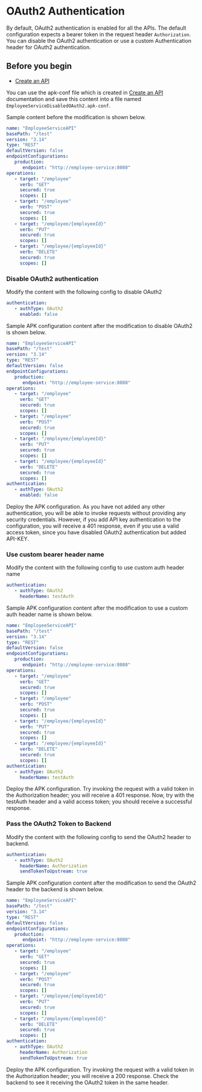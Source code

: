 # OAuth2 Authentication

By default, OAuth2 authentication is enabled for all the APIs. The default configuration expects a bearer token in the request header `Authorization`. You can disable the OAuth2 authentication or use a custom Authentication header for OAuth2 authentication. 

## Before you begin

- [Create an API](../../../../get-started/quick-start-guide.md)

You can use the apk-conf file which is created in [Create an API](../../../../get-started/quick-start-guide.md) documentation and save this content into a file named `EmployeeServiceDisabledOAuth2.apk-conf`.

Sample content before the modification is shown below.

   ```yaml
   name: "EmployeeServiceAPI"
   basePath: "/test"
   version: "3.14"
   type: "REST"
   defaultVersion: false
   endpointConfigurations:
      production:
         endpoint: "http://employee-service:8080"
   operations:
      - target: "/employee"
        verb: "GET"
        secured: true
        scopes: []
      - target: "/employee"
        verb: "POST"
        secured: true
        scopes: []
      - target: "/employee/{employeeId}"
        verb: "PUT"
        secured: true
        scopes: []
      - target: "/employee/{employeeId}"
        verb: "DELETE"
        secured: true
        scopes: []
   ```

### Disable OAuth2 authentication

Modify the content with the following config to disable OAuth2
  
   ```yaml
   authentication: 
      - authType: OAuth2
        enabled: false
   ```

Sample APK configuration content after the modification to disable OAuth2 is shown below.


   ```yaml
   name: "EmployeeServiceAPI"
   basePath: "/test"
   version: "3.14"
   type: "REST"
   defaultVersion: false
   endpointConfigurations:
      production:
         endpoint: "http://employee-service:8080"
   operations:
      - target: "/employee"
        verb: "GET"
        secured: true
        scopes: []
      - target: "/employee"
        verb: "POST"
        secured: true
        scopes: []
      - target: "/employee/{employeeId}"
        verb: "PUT"
        secured: true
        scopes: []
      - target: "/employee/{employeeId}"
        verb: "DELETE"
        secured: true
        scopes: []
   authentication: 
      - authType: OAuth2
        enabled: false
   ```
  
  Deploy the APK configuration. As you have not added any other authentication, you will be able to invoke requests without providing any security credentials. However, if you add API key authentication to the configuration, you will receive a 401 response, even if you use a valid access token, since you have disabled OAuth2 authentication but added API-KEY.


### Use custom bearer header name


Modify the content with the following config to use custom auth header name
  
   ```yaml
   authentication: 
      - authType: OAuth2
        headerName: testAuth
   ```

Sample APK configuration content after the modification to use a custom auth header name is shown below.

   ```yaml
   name: "EmployeeServiceAPI"
   basePath: "/test"
   version: "3.14"
   type: "REST"
   defaultVersion: false
   endpointConfigurations:
      production:
         endpoint: "http://employee-service:8080"
   operations:
      - target: "/employee"
        verb: "GET"
        secured: true
        scopes: []
      - target: "/employee"
        verb: "POST"
        secured: true
        scopes: []
      - target: "/employee/{employeeId}"
        verb: "PUT"
        secured: true
        scopes: []
      - target: "/employee/{employeeId}"
        verb: "DELETE"
        secured: true
        scopes: []
   authentication: 
      - authType: OAuth2
        headerName: testAuth
   ```
  
  Deploy the APK configuration. Try invoking the request with a valid token in the Authorization header; you will receive a 401 response. Now, try with the testAuth header and a valid access token; you should receive a successful response.

### Pass the OAuth2 Token to Backend


Modify the content with the following config to send the OAuth2 header to backend.
  
   ```yaml
   authentication: 
      - authType: OAuth2
        headerName: Authorization
        sendTokenToUpstream: true
   ```

Sample APK configuration content after the modification to send the OAuth2 header to the backend is shown below.

   ```yaml
   name: "EmployeeServiceAPI"
   basePath: "/test"
   version: "3.14"
   type: "REST"
   defaultVersion: false
   endpointConfigurations:
      production:
         endpoint: "http://employee-service:8080"
   operations:
      - target: "/employee"
        verb: "GET"
        secured: true
        scopes: []
      - target: "/employee"
        verb: "POST"
        secured: true
        scopes: []
      - target: "/employee/{employeeId}"
        verb: "PUT"
        secured: true
        scopes: []
      - target: "/employee/{employeeId}"
        verb: "DELETE"
        secured: true
        scopes: []
   authentication: 
      - authType: OAuth2
        headerName: Authorization
        sendTokenToUpstream: true
   ```
  
  Deploy the APK configuration. Try invoking the request with a valid token in the Authorization header; you will receive a 200 response. Check the backend to see it receiving the OAuth2 token in the same header.